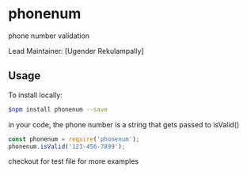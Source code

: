 # phonenum
phone number validation

Lead Maintainer: [Ugender Rekulampally]
## Usage

To install locally:
```bash
$npm install phonenum --save
```

in your code,
the phone number is a string that gets passed to isValid()
```javascript
const phonenum = require('phonenum');
phonenum.isValid('123-456-7899');
```

checkout for test file for more examples
